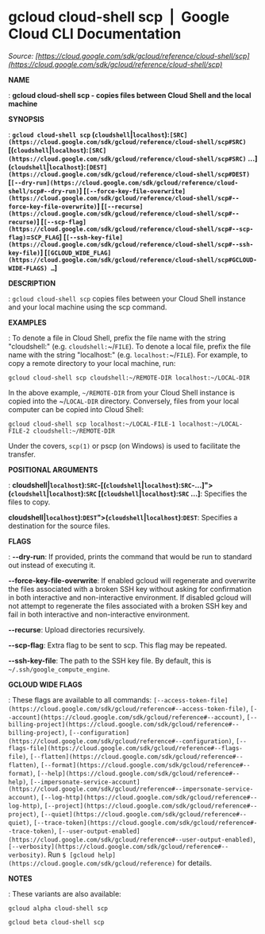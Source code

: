 # gcloud cloud-shell scp  |  Google Cloud CLI Documentation

*Source: [https://cloud.google.com/sdk/gcloud/reference/cloud-shell/scp](https://cloud.google.com/sdk/gcloud/reference/cloud-shell/scp)*

**NAME**

: **gcloud cloud-shell scp - copies files between Cloud Shell and the local machine**

**SYNOPSIS**

: **`gcloud cloud-shell scp` (`cloudshell`|`localhost`):`[SRC](https://cloud.google.com/sdk/gcloud/reference/cloud-shell/scp#SRC)` [(`cloudshell`|`localhost`):`[SRC](https://cloud.google.com/sdk/gcloud/reference/cloud-shell/scp#SRC)` …] (`cloudshell`|`localhost`):`[DEST](https://cloud.google.com/sdk/gcloud/reference/cloud-shell/scp#DEST)` [`[--dry-run](https://cloud.google.com/sdk/gcloud/reference/cloud-shell/scp#--dry-run)`] [`[--force-key-file-overwrite](https://cloud.google.com/sdk/gcloud/reference/cloud-shell/scp#--force-key-file-overwrite)`] [`[--recurse](https://cloud.google.com/sdk/gcloud/reference/cloud-shell/scp#--recurse)`] [`[--scp-flag](https://cloud.google.com/sdk/gcloud/reference/cloud-shell/scp#--scp-flag)`=`SCP_FLAG`] [`[--ssh-key-file](https://cloud.google.com/sdk/gcloud/reference/cloud-shell/scp#--ssh-key-file)`] [`[GCLOUD_WIDE_FLAG](https://cloud.google.com/sdk/gcloud/reference/cloud-shell/scp#GCLOUD-WIDE-FLAGS) …`]**

**DESCRIPTION**

: `gcloud cloud-shell scp` copies files between your Cloud Shell
instance and your local machine using the scp command.

**EXAMPLES**

: To denote a file in Cloud Shell, prefix the file name with the string
"cloudshell:" (e.g.
`cloudshell:`~/`FILE`). To denote a
local file, prefix the file name with the string "localhost:" (e.g.
`localhost:`~/`FILE`). For example,
to copy a remote directory to your local machine, run:

```
gcloud cloud-shell scp cloudshell:~/REMOTE-DIR localhost:~/LOCAL-DIR
```

In the above example, ``~/REMOTE-DIR`` from
your Cloud Shell instance is copied into the ~/`LOCAL-DIR`
directory.
Conversely, files from your local computer can be copied into Cloud Shell:

```
gcloud cloud-shell scp localhost:~/LOCAL-FILE-1 localhost:~/LOCAL-FILE-2 cloudshell:~/REMOTE-DIR
```

Under the covers, `scp(1)` or pscp (on Windows) is used to facilitate
the transfer.

**POSITIONAL ARGUMENTS**

: **cloudshell|`localhost`):`SRC`-[(`cloudshell`|`localhost`):`SRC`-…]">(`cloudshell`|`localhost`):`SRC` [(`cloudshell`|`localhost`):`SRC` …]**:
Specifies the files to copy.

**cloudshell|`localhost`):`DEST`">(`cloudshell`|`localhost`):`DEST`**:
Specifies a destination for the source files.

**FLAGS**

: **--dry-run**:
If provided, prints the command that would be run to standard out instead of
executing it.

**--force-key-file-overwrite**:
If enabled gcloud will regenerate and overwrite the files associated with a
broken SSH key without asking for confirmation in both interactive and
non-interactive environment.
If disabled gcloud will not attempt to regenerate the files associated with a
broken SSH key and fail in both interactive and non-interactive environment.

**--recurse**:
Upload directories recursively.

**--scp-flag**:
Extra flag to be sent to scp. This flag may be repeated.

**--ssh-key-file**:
The path to the SSH key file. By default, this is
`~/.ssh/google_compute_engine`.

**GCLOUD WIDE FLAGS**

: These flags are available to all commands: `[--access-token-file](https://cloud.google.com/sdk/gcloud/reference#--access-token-file)`,
`[--account](https://cloud.google.com/sdk/gcloud/reference#--account)`, `[--billing-project](https://cloud.google.com/sdk/gcloud/reference#--billing-project)`,
`[--configuration](https://cloud.google.com/sdk/gcloud/reference#--configuration)`,
`[--flags-file](https://cloud.google.com/sdk/gcloud/reference#--flags-file)`,
`[--flatten](https://cloud.google.com/sdk/gcloud/reference#--flatten)`, `[--format](https://cloud.google.com/sdk/gcloud/reference#--format)`, `[--help](https://cloud.google.com/sdk/gcloud/reference#--help)`, `[--impersonate-service-account](https://cloud.google.com/sdk/gcloud/reference#--impersonate-service-account)`,
`[--log-http](https://cloud.google.com/sdk/gcloud/reference#--log-http)`,
`[--project](https://cloud.google.com/sdk/gcloud/reference#--project)`, `[--quiet](https://cloud.google.com/sdk/gcloud/reference#--quiet)`, `[--trace-token](https://cloud.google.com/sdk/gcloud/reference#--trace-token)`, `[--user-output-enabled](https://cloud.google.com/sdk/gcloud/reference#--user-output-enabled)`,
`[--verbosity](https://cloud.google.com/sdk/gcloud/reference#--verbosity)`.
Run `$ [gcloud help](https://cloud.google.com/sdk/gcloud/reference)` for details.

**NOTES**

: These variants are also available:

```
gcloud alpha cloud-shell scp
```

```
gcloud beta cloud-shell scp
```